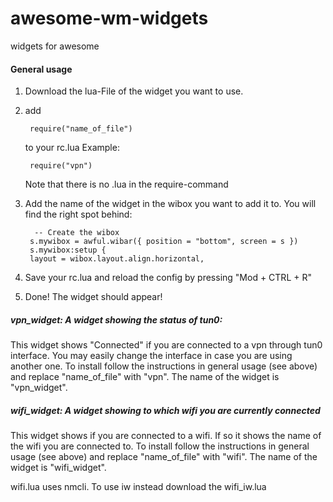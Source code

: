# awesome-wm-widgets
widgets for awesome

#### General usage
1. Download the lua-File of the widget you want to use.
2. add 
        
        require("name_of_file")
   to your rc.lua
   Example:
   
        require("vpn")
   Note that there is no .lua in the require-command
   
3. Add the name of the widget in the wibox you want to add it to.
   You will find the right spot behind:
   
         -- Create the wibox
        s.mywibox = awful.wibar({ position = "bottom", screen = s })
        s.mywibox:setup {
        layout = wibox.layout.align.horizontal,

4. Save your rc.lua and reload the config by pressing "Mod + CTRL + R"
5. Done! The widget should appear!

##### vpn_widget: A widget showing the status of tun0:
This widget shows "Connected" if you are connected to a vpn through tun0 interface. You may easily change the interface in case you are using another one.
To install follow the instructions in general usage (see above) and replace "name_of_file" with "vpn".
The name of the widget is "vpn_widget".

##### wifi_widget: A widget showing to which wifi you are currently connected
This widget shows if you are connected to a wifi. If so it shows the name of the wifi you are connected to. 
To install follow the instructions in general usage (see above) and replace "name_of_file" with "wifi".
The name of the widget is "wifi_widget".

wifi.lua uses nmcli. To use iw instead download the wifi_iw.lua
